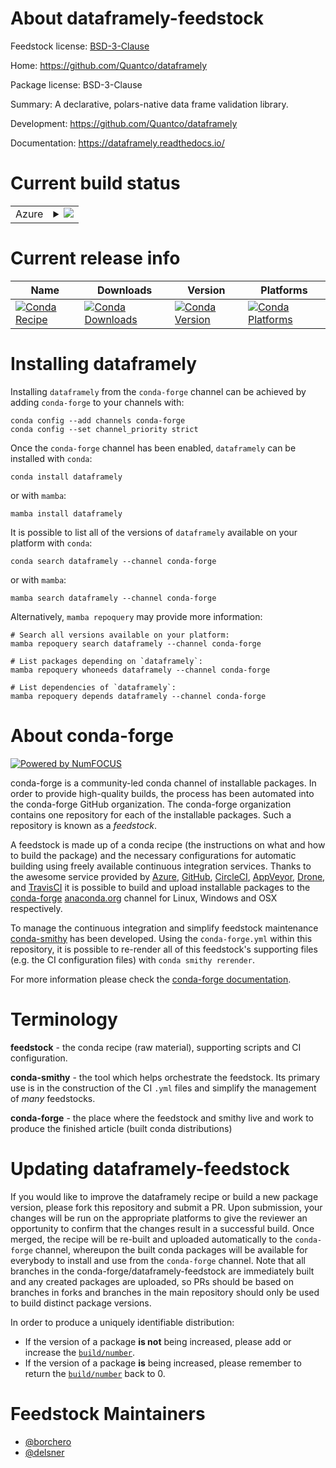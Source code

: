 About dataframely-feedstock
===========================

Feedstock license: [BSD-3-Clause](https://github.com/conda-forge/dataframely-feedstock/blob/main/LICENSE.txt)

Home: https://github.com/Quantco/dataframely

Package license: BSD-3-Clause

Summary: A declarative, polars-native data frame validation library.

Development: https://github.com/Quantco/dataframely

Documentation: https://dataframely.readthedocs.io/

Current build status
====================


<table>
    
  <tr>
    <td>Azure</td>
    <td>
      <details>
        <summary>
          <a href="https://dev.azure.com/conda-forge/feedstock-builds/_build/latest?definitionId=25444&branchName=main">
            <img src="https://dev.azure.com/conda-forge/feedstock-builds/_apis/build/status/dataframely-feedstock?branchName=main">
          </a>
        </summary>
        <table>
          <thead><tr><th>Variant</th><th>Status</th></tr></thead>
          <tbody><tr>
              <td>linux_64_python3.11.____cpython</td>
              <td>
                <a href="https://dev.azure.com/conda-forge/feedstock-builds/_build/latest?definitionId=25444&branchName=main">
                  <img src="https://dev.azure.com/conda-forge/feedstock-builds/_apis/build/status/dataframely-feedstock?branchName=main&jobName=linux&configuration=linux%20linux_64_python3.11.____cpython" alt="variant">
                </a>
              </td>
            </tr><tr>
              <td>osx_64_python3.11.____cpython</td>
              <td>
                <a href="https://dev.azure.com/conda-forge/feedstock-builds/_build/latest?definitionId=25444&branchName=main">
                  <img src="https://dev.azure.com/conda-forge/feedstock-builds/_apis/build/status/dataframely-feedstock?branchName=main&jobName=osx&configuration=osx%20osx_64_python3.11.____cpython" alt="variant">
                </a>
              </td>
            </tr><tr>
              <td>win_64_python3.11.____cpython</td>
              <td>
                <a href="https://dev.azure.com/conda-forge/feedstock-builds/_build/latest?definitionId=25444&branchName=main">
                  <img src="https://dev.azure.com/conda-forge/feedstock-builds/_apis/build/status/dataframely-feedstock?branchName=main&jobName=win&configuration=win%20win_64_python3.11.____cpython" alt="variant">
                </a>
              </td>
            </tr>
          </tbody>
        </table>
      </details>
    </td>
  </tr>
</table>

Current release info
====================

| Name | Downloads | Version | Platforms |
| --- | --- | --- | --- |
| [![Conda Recipe](https://img.shields.io/badge/recipe-dataframely-green.svg)](https://anaconda.org/conda-forge/dataframely) | [![Conda Downloads](https://img.shields.io/conda/dn/conda-forge/dataframely.svg)](https://anaconda.org/conda-forge/dataframely) | [![Conda Version](https://img.shields.io/conda/vn/conda-forge/dataframely.svg)](https://anaconda.org/conda-forge/dataframely) | [![Conda Platforms](https://img.shields.io/conda/pn/conda-forge/dataframely.svg)](https://anaconda.org/conda-forge/dataframely) |

Installing dataframely
======================

Installing `dataframely` from the `conda-forge` channel can be achieved by adding `conda-forge` to your channels with:

```
conda config --add channels conda-forge
conda config --set channel_priority strict
```

Once the `conda-forge` channel has been enabled, `dataframely` can be installed with `conda`:

```
conda install dataframely
```

or with `mamba`:

```
mamba install dataframely
```

It is possible to list all of the versions of `dataframely` available on your platform with `conda`:

```
conda search dataframely --channel conda-forge
```

or with `mamba`:

```
mamba search dataframely --channel conda-forge
```

Alternatively, `mamba repoquery` may provide more information:

```
# Search all versions available on your platform:
mamba repoquery search dataframely --channel conda-forge

# List packages depending on `dataframely`:
mamba repoquery whoneeds dataframely --channel conda-forge

# List dependencies of `dataframely`:
mamba repoquery depends dataframely --channel conda-forge
```


About conda-forge
=================

[![Powered by
NumFOCUS](https://img.shields.io/badge/powered%20by-NumFOCUS-orange.svg?style=flat&colorA=E1523D&colorB=007D8A)](https://numfocus.org)

conda-forge is a community-led conda channel of installable packages.
In order to provide high-quality builds, the process has been automated into the
conda-forge GitHub organization. The conda-forge organization contains one repository
for each of the installable packages. Such a repository is known as a *feedstock*.

A feedstock is made up of a conda recipe (the instructions on what and how to build
the package) and the necessary configurations for automatic building using freely
available continuous integration services. Thanks to the awesome service provided by
[Azure](https://azure.microsoft.com/en-us/services/devops/), [GitHub](https://github.com/),
[CircleCI](https://circleci.com/), [AppVeyor](https://www.appveyor.com/),
[Drone](https://cloud.drone.io/welcome), and [TravisCI](https://travis-ci.com/)
it is possible to build and upload installable packages to the
[conda-forge](https://anaconda.org/conda-forge) [anaconda.org](https://anaconda.org/)
channel for Linux, Windows and OSX respectively.

To manage the continuous integration and simplify feedstock maintenance
[conda-smithy](https://github.com/conda-forge/conda-smithy) has been developed.
Using the ``conda-forge.yml`` within this repository, it is possible to re-render all of
this feedstock's supporting files (e.g. the CI configuration files) with ``conda smithy rerender``.

For more information please check the [conda-forge documentation](https://conda-forge.org/docs/).

Terminology
===========

**feedstock** - the conda recipe (raw material), supporting scripts and CI configuration.

**conda-smithy** - the tool which helps orchestrate the feedstock.
                   Its primary use is in the construction of the CI ``.yml`` files
                   and simplify the management of *many* feedstocks.

**conda-forge** - the place where the feedstock and smithy live and work to
                  produce the finished article (built conda distributions)


Updating dataframely-feedstock
==============================

If you would like to improve the dataframely recipe or build a new
package version, please fork this repository and submit a PR. Upon submission,
your changes will be run on the appropriate platforms to give the reviewer an
opportunity to confirm that the changes result in a successful build. Once
merged, the recipe will be re-built and uploaded automatically to the
`conda-forge` channel, whereupon the built conda packages will be available for
everybody to install and use from the `conda-forge` channel.
Note that all branches in the conda-forge/dataframely-feedstock are
immediately built and any created packages are uploaded, so PRs should be based
on branches in forks and branches in the main repository should only be used to
build distinct package versions.

In order to produce a uniquely identifiable distribution:
 * If the version of a package **is not** being increased, please add or increase
   the [``build/number``](https://docs.conda.io/projects/conda-build/en/latest/resources/define-metadata.html#build-number-and-string).
 * If the version of a package **is** being increased, please remember to return
   the [``build/number``](https://docs.conda.io/projects/conda-build/en/latest/resources/define-metadata.html#build-number-and-string)
   back to 0.

Feedstock Maintainers
=====================

* [@borchero](https://github.com/borchero/)
* [@delsner](https://github.com/delsner/)


